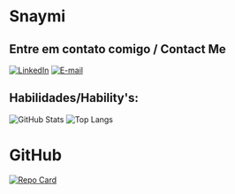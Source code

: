 # Snaymi

## Entre em contato comigo / Contact Me
[![LinkedIn](https://img.shields.io/badge/LinkedIn-000?style=for-the-badge&logo=linkedin&logoColor=white)](https://www.linkedin.com/in/snaymi-borges-474891195/)
[![E-mail](https://img.shields.io/badge/-Email-000?style=for-the-badge&logo=microsoft-outlook&logoColor=007BFF)](mailto:sneymeb@hotmail.com)

## Habilidades/Hability's:
![GitHub Stats](https://github-readme-stats.vercel.app/api?username=Snaymi&theme=transparent&bg_color=000&border_color=30A3DC&show_icons=true&icon_color=30A3DC&title_color=FFF&text_color=FFF)
![Top Langs](https://github-readme-stats-git-masterrstaa-rickstaa.vercel.app/api/top-langs/?username=Snaymi&layout=compact&bg_color=000&border_color=FFF&title_color=FFF&text_color=FFF)
# GitHub
[![Repo Card](https://github-readme-stats.vercel.app/api/pin/?username=Snaymi&repo=dio-lab-open-source&bg_color=000&border_color=FFF&show_icons=true&icon_color=30A3DC&title_color=0000FFF&text_color=FFF)](https://github.com/Snaymi/dio-lab-open-source)